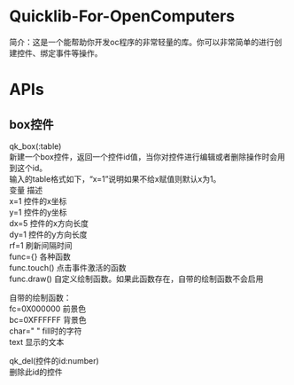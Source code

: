 # Quicklib-For-OpenComputers
简介：这是一个能帮助你开发oc程序的非常轻量的库。你可以非常简单的进行创建控件、绑定事件等操作。

# APIs
## box控件
qk_box(:table)  
新建一个box控件，返回一个控件id值，当你对控件进行编辑或者删除操作时会用到这个id。  
输入的table格式如下，“x=1”说明如果不给x赋值则默认x为1。  
变量 描述  
x=1 控件的x坐标  
y=1 控件的y坐标  
dx=5 控件的x方向长度  
dy=1 控件的y方向长度  
rf=1 刷新间隔时间  
func={} 各种函数  
func.touch() 点击事件激活的函数  
func.draw() 自定义绘制函数。如果此函数存在，自带的绘制函数不会启用  

自带的绘制函数：  
fc=0X000000 前景色  
bc=0XFFFFFF 背景色  
char=" " fill时的字符  
text 显示的文本  

qk_del(控件的id:number)  
删除此id的控件  
